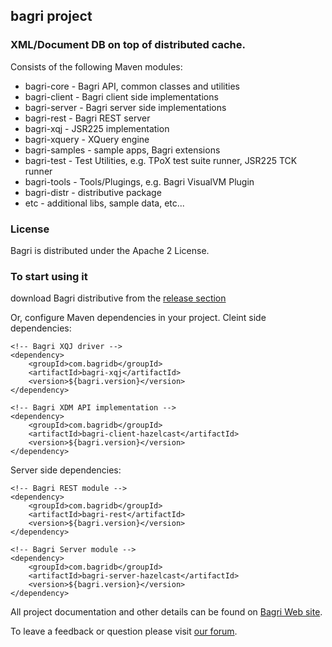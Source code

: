 ## bagri project

### XML/Document DB on top of distributed cache.

Consists of the following Maven modules:

* bagri-core - Bagri API, common classes and utilities
* bagri-client - Bagri client side implementations
* bagri-server - Bagri server side implementations
* bagri-rest - Bagri REST server
* bagri-xqj - JSR225 implementation
* bagri-xquery - XQuery engine
* bagri-samples - sample apps, Bagri extensions
* bagri-test - Test Utilities, e.g. TPoX test suite runner, JSR225 TCK runner
* bagri-tools - Tools/Plugings, e.g. Bagri VisualVM Plugin
* bagri-distr - distributive package
* etc - additional libs, sample data, etc...

### License
Bagri is distributed under the Apache 2 License. 

### To start using it 
download Bagri distributive from the [release section](https://github.com/dsukhoroslov/bagri/releases/tag/untagged-168eb0f1f0bf37296c38)

Or, configure Maven dependencies in your project.
Cleint side dependencies:

```
<!-- Bagri XQJ driver -->
<dependency>
    <groupId>com.bagridb</groupId>
    <artifactId>bagri-xqj</artifactId>
    <version>${bagri.version}</version>
</dependency>

<!-- Bagri XDM API implementation -->
<dependency>
    <groupId>com.bagridb</groupId>
    <artifactId>bagri-client-hazelcast</artifactId>
    <version>${bagri.version}</version>
</dependency>
```

Server side dependencies:

```
<!-- Bagri REST module -->
<dependency>
    <groupId>com.bagridb</groupId>
    <artifactId>bagri-rest</artifactId>
    <version>${bagri.version}</version>
</dependency>

<!-- Bagri Server module -->
<dependency>
    <groupId>com.bagridb</groupId>
    <artifactId>bagri-server-hazelcast</artifactId>
    <version>${bagri.version}</version>
</dependency>
```

All project documentation and other details can be found on [Bagri Web site](http://bagridb.com).

To leave a feedback or question please visit [our forum](https://groups.google.com/forum/#!forum/bagridb).
